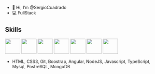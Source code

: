 - 👋 Hi, I’m @SergioCuadrado
- 💻 FullStack

## Skills
<img src="https://user-images.githubusercontent.com/77457592/126704972-5e4355c8-f8b3-4742-86e2-af5d4db2a3f2.png" width="50" height="50" />
<img src="https://user-images.githubusercontent.com/77457592/126706807-773a8135-6b3b-4b43-bcd0-95f2109b0724.png" width="50" height="50" />
<img src="https://user-images.githubusercontent.com/77457592/126706853-4d14587c-258c-48d5-829e-b81bc387249a.jpg" width="50" height="50" />
<img src="https://user-images.githubusercontent.com/77457592/126706904-d0ca2c93-ec1c-40d6-bd0f-bb5daeead34b.png" width="50" height="50" />
<img src="https://user-images.githubusercontent.com/77457592/126706925-c7b74a04-024c-4b76-85fe-7aed1c89c0f4.png" width="50" height="50" />
<img src="https://user-images.githubusercontent.com/77457592/126706984-6e38978c-5aef-4f50-8baf-fcdad9606645.png" width="50" height="50" />
<img src="https://user-images.githubusercontent.com/77457592/126707015-68cb4d66-1b3c-410b-99a5-c059d96ededf.png" width="50" height="50" />


- HTML, CSS3, Git, Boostrap, Angular, NodeJS, Javascript, TypeScript, Mysql, PostreSQL, MongoDB
<!---
SergioCuadrado/SergioCuadrado is a ✨ special ✨ repository because its `README.md` (this file) appears on your GitHub profile.
You can click the Preview link to take a look at your changes.
--->
